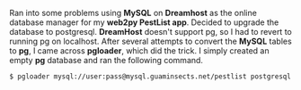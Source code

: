 <!-- 
.. title: Migrate a MySQL database to postgreql
.. slug: migrate-a-mysql-database-to-postgreql
.. date: 2017-06-11 20:16:24 UTC+10:00
.. tags: MySQL, postgresql, web2py, pgloader
.. category: 
.. link: 
.. description: 
.. type: text
-->

Ran into some problems using **MySQL** on **Dreamhost** as the online database manager for my **web2py PestList app**.  Decided to upgrade the database to postgresql. **DreamHost** doesn't support pg, so I had to revert to running pg on localhost.  After several attempts to convert the **MySQL** tables to **pg**, I came across **pgloader**, which did the trick.  I simply created an empty **pg** database and ran the following command.
~~~sh
$ pgloader mysql://user:pass@mysql.guaminsects.net/pestlist postgresql://user:pass/localhost/import_test
~~~